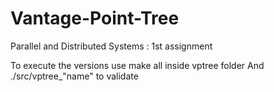 # Vantage-Point-Tree
 Parallel and Distributed Systems : 1st assignment


To execute the versions use make all inside vptree folder
And ./src/vptree_"name" to validate 
